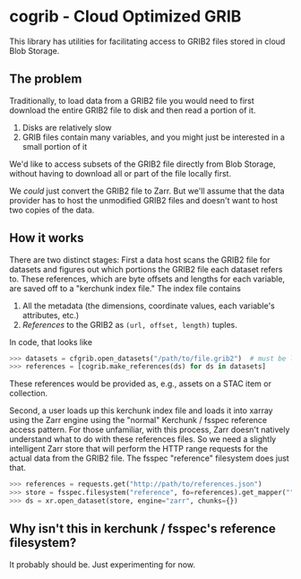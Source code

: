 # cogrib - Cloud Optimized GRIB

This library has utilities for facilitating access to GRIB2 files stored in cloud Blob Storage.

## The problem

Traditionally, to load data from a GRIB2 file you would need to first download the entire GRIB2 file to disk and then read a portion of it.

1. Disks are relatively slow
2. GRIB files contain many variables, and you might just be interested in a small portion of it

We'd like to access subsets of the GRIB2 file directly from Blob Storage, without having to download all or part of the file locally first.

We *could* just convert the GRIB2 file to Zarr. But we'll assume that the data provider has to host the unmodified GRIB2 files and doesn't want to host two copies of the data.

## How it works

There are two distinct stages: First a data host scans the GRIB2 file for datasets and figures out which portions the GRIB2 file each dataset refers to.
These references, which are byte offsets and lengths for each variable, are saved off to a "kerchunk index file." The index file contains

1. All the metadata (the dimensions, coordinate values, each variable's attributes, etc.)
2. *References* to the GRIB2 as `(url, offset, length)` tuples.

In code, that looks like

```python
>>> datasets = cfgrib.open_datasets("/path/to/file.grib2")  # must be local
>>> references = [cogrib.make_references(ds) for ds in datasets]
```

These references would be provided as, e.g., assets on a STAC item or collection.

Second, a user loads up this kerchunk index file and loads it into xarray using the Zarr engine using the "normal" Kerchunk / fsspec reference access pattern. For those unfamiliar, with this process,
Zarr doesn't natively understand what to do with these references files. So we need a slightly intelligent Zarr store that will perform the HTTP range requests
for the actual data from the GRIB2 file. The fsspec "reference" filesystem does just that.

```python
>>> references = requests.get("http://path/to/references.json")
>>> store = fsspec.filesystem("reference", fo=references).get_mapper("")
>>> ds = xr.open_dataset(store, engine="zarr", chunks={})
```

## Why isn't this in kerchunk / fsspec's reference filesystem?

It probably should be. Just experimenting for now.